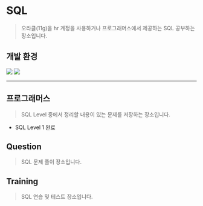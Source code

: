 # SQL
> 오라클(11g)을 hr 계정을 사용하거나 프로그래머스에서 제공하는 SQL 공부하는 장소입니다.

## 개발 환경

<img src="https://img.shields.io/badge/Oracle-F29051?style=for-the-badge&logo=Oracle&logoColor=white"> <img src="https://img.shields.io/badge/SQL Developer-534B86?style=for-the-badge&logo=SQL Developer&logoColor=white">

---

## 프로그래머스
> SQL Level 중에서 정리할 내용이 있는 문제를 저장하는 장소입니다.

- SQL Level 1 완료

## Question

> SQL 문제 풀이 장소입니다.

## Training

> SQL 연습 및 테스트 장소입니다.